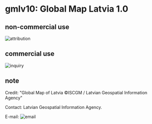 # gmlv10: Global Map Latvia 1.0
## non-commercial use
![attribution](https://globalmaps.github.io/globalmaps/attribution.png)
## commercial use
![inquiry](https://globalmaps.github.io/globalmaps/inquiry.png)

## note
Credit: "Global Map of Latvia ©ISCGM / Latvian Geospatial Information Agency"

Contact: Latvian Geospatial Information Agency.

E-mail: ![email](https://www.iscgm.org/gmd/images/email/latvia.png)
